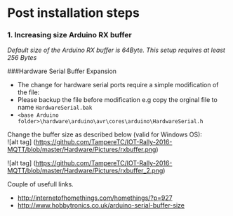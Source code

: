 # Post installation steps

### 1. Increasing size Arduino RX buffer   
_Default size of the Arduino RX buffer is 64Byte. This setup requires at least 256 Bytes_

###Hardware Serial Buffer Expansion   
- The change for hardware serial ports require a simple modification of the file: 
- Please backup the file before modification e.g copy the orginal file to name `HardwareSerial.bak`
- `<base Arduino folder>\hardware\arduino\avr\cores\arduino\HardwareSerial.h`   

Change the buffer size as described below (valid for Windows OS):  
![alt tag] (https://github.com/TampereTC/IOT-Rally-2016-MQTT/blob/master/Hardware/Pictures/rxbuffer.png)

![alt tag] (https://github.com/TampereTC/IOT-Rally-2016-MQTT/blob/master/Hardware/Pictures/rxbuffer_2.png)



Couple of usefull links.   
- http://internetofhomethings.com/homethings/?p=927     
- http://www.hobbytronics.co.uk/arduino-serial-buffer-size    
